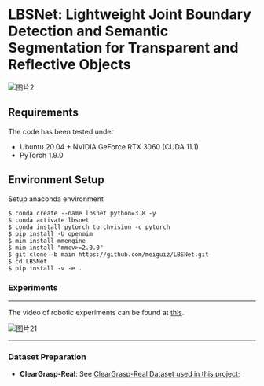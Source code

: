 # LBSNet: Lightweight Joint Boundary Detection and Semantic Segmentation for Transparent and Reflective Objects


![图片2](https://github.com/user-attachments/assets/d3e99136-6386-4543-8afb-0eff28780ea8)

## Requirements

The code has been tested under

- Ubuntu 20.04 + NVIDIA GeForce RTX 3060 (CUDA 11.1)
- PyTorch 1.9.0

## Environment Setup
Setup anaconda environment
```
$ conda create --name lbsnet python=3.8 -y
$ conda activate lbsnet
$ conda install pytorch torchvision -c pytorch
$ pip install -U openmim
$ mim install mmengine
$ mim install "mmcv>=2.0.0"
$ git clone -b main https://github.com/meiguiz/LBSNet.git
$ cd LBSNet
$ pip install -v -e .
```

### Experiments

---
The video of robotic experiments can be found at [this](https://youtu.be/dNT9odmOBgw).


![图片21](https://github.com/user-attachments/assets/1192b9d2-eeb2-4429-8e37-2364bdc6e65c)

---

### Dataset Preparation
- **ClearGrasp-Real**: See [ClearGrasp-Real Dataset used in this project](https://drive.google.com/drive/folders/1FeiipaFirh2Fi20rSTAUJraqqIKqGlOy?usp=drive_link);
